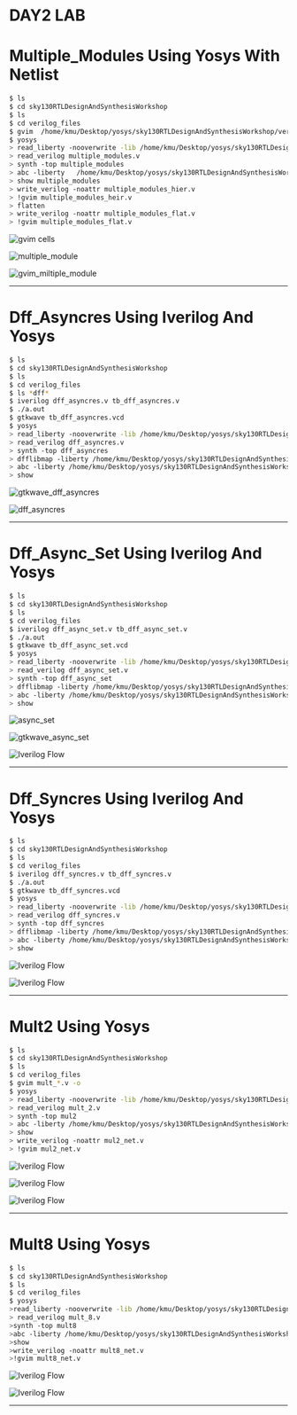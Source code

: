 # DAY2 LAB

# Multiple_Modules Using Yosys With Netlist

```bash
$ ls
$ cd sky130RTLDesignAndSynthesisWorkshop
$ ls
$ cd verilog_files
$ gvim  /home/kmu/Desktop/yosys/sky130RTLDesignAndSynthesisWorkshop/verilog_files/open_pdks/sources/sky130_fd_sc_hd/timing/sky130_fd_sc_hd__tt_025C_1v80.lib
$ yosys
> read_liberty -nooverwrite -lib /home/kmu/Desktop/yosys/sky130RTLDesignAndSynthesisWorkshop/verilog_files/open_pdks/sources/sky130_fd_sc_hd/timing/sky130_fd_sc_hd__tt_025C_1v80.lib
> read_verilog multiple_modules.v
> synth -top multiple_modules
> abc -liberty   /home/kmu/Desktop/yosys/sky130RTLDesignAndSynthesisWorkshop/verilog_files/open_pdks/sources/sky130_fd_sc_hd/timing/sky130_fd_sc_hd__tt_025C_1v80.lib
> show multiple_modules
> write_verilog -noattr multiple_modules_hier.v
> !gvim multiple_modules_heir.v
> flatten
> write_verilog -noattr multiple_modules_flat.v
> !gvim multiple_modules_flat.v
```

![gvim cells](https://github.com/khajamufaqqamuddin-pixel/KMU-From-RTL-to-Reality/blob/main/Week-1/Day-2/Lab/gvim%20cells.jpeg)

![multiple_module](https://github.com/khajamufaqqamuddin-pixel/KMU-From-RTL-to-Reality/blob/main/Week-1/Day-2/Lab/multiple_module.jpeg)

![gvim_miltiple_module](https://github.com/khajamufaqqamuddin-pixel/KMU-From-RTL-to-Reality/blob/main/Week-1/Day-2/Lab/gvim_multiple_module.jpeg)



---



# Dff_Asyncres Using Iverilog And Yosys

```bash
$ ls
$ cd sky130RTLDesignAndSynthesisWorkshop
$ ls
$ cd verilog_files
$ ls *dff*
$ iverilog dff_asyncres.v tb_dff_asyncres.v
$ ./a.out
$ gtkwave tb_dff_asyncres.vcd
$ yosys
> read_liberty -nooverwrite -lib /home/kmu/Desktop/yosys/sky130RTLDesignAndSynthesisWorkshop/verilog_files/open_pdks/sources/sky130_fd_sc_hd/timing/sky130_fd_sc_hd__tt_025C_1v80.lib
> read_verilog dff_asyncres.v
> synth -top dff_asyncres
> dfflibmap -liberty /home/kmu/Desktop/yosys/sky130RTLDesignAndSynthesisWorkshop/verilog_files/open_pdks/sources/sky130_fd_sc_hd/timing/sky130_fd_sc_hd__tt_025C_1v80.lib
> abc -liberty /home/kmu/Desktop/yosys/sky130RTLDesignAndSynthesisWorkshop/verilog_files/open_pdks/sources/sky130_fd_sc_hd/timing/sky130_fd_sc_hd__tt_025C_1v80.lib
> show
```
![gtkwave_dff_asyncres](https://github.com/khajamufaqqamuddin-pixel/KMU-From-RTL-to-Reality/blob/main/Week-1/Day-2/Lab/gtkwave_dff_asyncres.jpeg)

![dff_asyncres](https://github.com/khajamufaqqamuddin-pixel/KMU-From-RTL-to-Reality/blob/main/Week-1/Day-2/Lab/dff_asyncres.jpeg)


---


# Dff_Async_Set Using Iverilog And Yosys

```bash
$ ls
$ cd sky130RTLDesignAndSynthesisWorkshop
$ ls
$ cd verilog_files
$ iverilog dff_async_set.v tb_dff_async_set.v
$ ./a.out
$ gtkwave tb_dff_async_set.vcd
$ yosys
> read_liberty -nooverwrite -lib /home/kmu/Desktop/yosys/sky130RTLDesignAndSynthesisWorkshop/verilog_files/open_pdks/sources/sky130_fd_sc_hd/timing/sky130_fd_sc_hd__tt_025C_1v80.lib
> read_verilog dff_async_set.v
> synth -top dff_async_set
> dfflibmap -liberty /home/kmu/Desktop/yosys/sky130RTLDesignAndSynthesisWorkshop/verilog_files/open_pdks/sources/sky130_fd_sc_hd/timing/sky130_fd_sc_hd__tt_025C_1v80.lib
> abc -liberty /home/kmu/Desktop/yosys/sky130RTLDesignAndSynthesisWorkshop/verilog_files/open_pdks/sources/sky130_fd_sc_hd/timing/sky130_fd_sc_hd__tt_025C_1v80.lib
> show
```
![async_set](https://github.com/khajamufaqqamuddin-pixel/KMU-From-RTL-to-Reality/blob/main/Week-1/Day-2/Lab/async_set.jpeg)

![gtkwave_async_set](https://github.com/khajamufaqqamuddin-pixel/KMU-From-RTL-to-Reality/blob/main/Week-1/Day-2/Lab/gtkwave_async_set.jpeg)


![Iverilog Flow](https://github.com/khajamufaqqamuddin-pixel/KMU-From-RTL-to-Reality/blob/main/Week-1/Day-1/Iverilog_based_simulation_flow.png)

---

# Dff_Syncres Using Iverilog And Yosys

```bash
$ ls
$ cd sky130RTLDesignAndSynthesisWorkshop
$ ls
$ cd verilog_files
$ iverilog dff_syncres.v tb_dff_syncres.v
$ ./a.out
$ gtkwave tb_dff_syncres.vcd
$ yosys
> read_liberty -nooverwrite -lib /home/kmu/Desktop/yosys/sky130RTLDesignAndSynthesisWorkshop/verilog_files/open_pdks/sources/sky130_fd_sc_hd/timing/sky130_fd_sc_hd__tt_025C_1v80.lib
> read_verilog dff_syncres.v
> synth -top dff_syncres
> dfflibmap -liberty /home/kmu/Desktop/yosys/sky130RTLDesignAndSynthesisWorkshop/verilog_files/open_pdks/sources/sky130_fd_sc_hd/timing/sky130_fd_sc_hd__tt_025C_1v80.lib
> abc -liberty /home/kmu/Desktop/yosys/sky130RTLDesignAndSynthesisWorkshop/verilog_files/open_pdks/sources/sky130_fd_sc_hd/timing/sky130_fd_sc_hd__tt_025C_1v80.lib
> show
```

![Iverilog Flow](https://github.com/khajamufaqqamuddin-pixel/KMU-From-RTL-to-Reality/blob/main/Week-1/Day-1/Iverilog_based_simulation_flow.png)

![Iverilog Flow](https://github.com/khajamufaqqamuddin-pixel/KMU-From-RTL-to-Reality/blob/main/Week-1/Day-1/Iverilog_based_simulation_flow.png)

---

#  Mult2 Using Yosys

```bash
$ ls
$ cd sky130RTLDesignAndSynthesisWorkshop
$ ls
$ cd verilog_files
$ gvim mult_*.v -o
$ yosys
> read_liberty -nooverwrite -lib /home/kmu/Desktop/yosys/sky130RTLDesignAndSynthesisWorkshop/verilog_files/open_pdks/sources/sky130_fd_sc_hd/timing/sky130_fd_sc_hd__tt_025C_1v80.lib
> read_verilog mult_2.v
> synth -top mul2
> abc -liberty /home/kmu/Desktop/yosys/sky130RTLDesignAndSynthesisWorkshop/verilog_files/open_pdks/sources/sky130_fd_sc_hd/timing/sky130_fd_sc_hd__tt_025C_1v80.lib
> show
> write_verilog -noattr mul2_net.v
> !gvim mul2_net.v
```

![Iverilog Flow](https://github.com/khajamufaqqamuddin-pixel/KMU-From-RTL-to-Reality/blob/main/Week-1/Day-1/Iverilog_based_simulation_flow.png)

![Iverilog Flow](https://github.com/khajamufaqqamuddin-pixel/KMU-From-RTL-to-Reality/blob/main/Week-1/Day-1/Iverilog_based_simulation_flow.png)

![Iverilog Flow](https://github.com/khajamufaqqamuddin-pixel/KMU-From-RTL-to-Reality/blob/main/Week-1/Day-1/Iverilog_based_simulation_flow.png)

---



# Mult8 Using Yosys

```bash
$ ls
$ cd sky130RTLDesignAndSynthesisWorkshop
$ ls
$ cd verilog_files
$ yosys
>read_liberty -nooverwrite -lib /home/kmu/Desktop/yosys/sky130RTLDesignAndSynthesisWorkshop/verilog_files/open_pdks/sources/sky130_fd_sc_hd/timing/sky130_fd_sc_hd__tt_025C_1v80.lib
> read_verilog mult_8.v
>synth -top mult8
>abc -liberty /home/kmu/Desktop/yosys/sky130RTLDesignAndSynthesisWorkshop/verilog_files/open_pdks/sources/sky130_fd_sc_hd/timing/sky130_fd_sc_hd__tt_025C_1v80.lib
>show
>write_verilog -noattr mult8_net.v
>!gvim mult8_net.v
```
![Iverilog Flow](https://github.com/khajamufaqqamuddin-pixel/KMU-From-RTL-to-Reality/blob/main/Week-1/Day-1/Iverilog_based_simulation_flow.png)

![Iverilog Flow](https://github.com/khajamufaqqamuddin-pixel/KMU-From-RTL-to-Reality/blob/main/Week-1/Day-1/Iverilog_based_simulation_flow.png)

---



